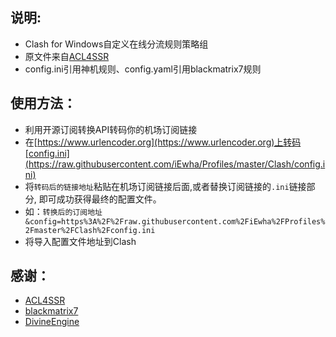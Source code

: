 ## 说明:
- Clash for Windows自定义在线分流规则策略组
- 原文件来自[ACL4SSR](https://github.com/ACL4SSR/ACL4SSR/tree/master/Clash/config)
- config.ini引用神机规则、config.yaml引用blackmatrix7规则
## 使用方法：
- 利用开源订阅转换API转码你的机场订阅链接
- 在[https://www.urlencoder.org](https://www.urlencoder.org)上转码[config.ini](https://raw.githubusercontent.com/iEwha/Profiles/master/Clash/config.ini)
- 将`转码后的链接地址`粘贴在机场订阅链接后面,或者替换订阅链接的`.ini`链接部分, 即可成功获得最终的配置文件。
- 如：`转换后的订阅地址&config=https%3A%2F%2Fraw.githubusercontent.com%2FiEwha%2FProfiles%2Fmaster%2FClash%2Fconfig.ini`
- 将导入配置文件地址到Clash
## 感谢：
* [ACL4SSR](https://github.com/ACL4SSR/ACL4SSR/tree/master) 
* [blackmatrix7](https://github.com/blackmatrix7/ios_rule_script) 
* [DivineEngine](https://github.com/DivineEngine/Profiles/tree/master) 
